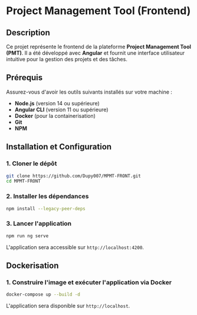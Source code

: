 # Project Management Tool (Frontend)

## Description
Ce projet représente le frontend de la plateforme **Project Management Tool (PMT)**. Il a été développé avec **Angular** et fournit une interface utilisateur intuitive pour la gestion des projets et des tâches.

## Prérequis
Assurez-vous d'avoir les outils suivants installés sur votre machine :
- **Node.js** (version 14 ou supérieure)
- **Angular CLI** (version 11 ou supérieure)
- **Docker** (pour la containerisation)
- **Git**
- **NPM**

## Installation et Configuration
### 1. Cloner le dépôt
```bash
git clone https://github.com/Dupy007/MPMT-FRONT.git
cd MPMT-FRONT
```

### 2. Installer les dépendances
```bash
npm install --legacy-peer-deps
```

### 3. Lancer l'application
```bash
npm run ng serve
```

L'application sera accessible sur `http://localhost:4200`.

## Dockerisation

### 1. Construire l'image et exécuter l'application via Docker

```bash
docker-compose up --build -d
```
L'application sera disponible sur `http://localhost`.
